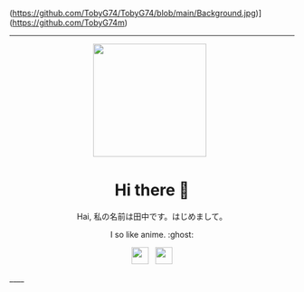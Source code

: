 (https://github.com/TobyG74/TobyG74/blob/main/Background.jpg)](https://github.com/TobyG74m)

___

<p align='center'><a href="https://www.instagram.com/impostor9531/"><img height="200" src="https://avatars0.githubusercontent.com/u/73052642?s=400&u=c0e05b9f2faf2048ca9fed7b79dcff7ef9e3e3fe&v=4"></a>&nbsp;&nbsp;</p>

<h1  align='center'> Hi there 👋 </h1>

<p align='center'> Hai, 私の名前は田中です。はじめまして。 </p>

<p align='center'> I so like anime. :ghost: </p>

<p align='center'>   <a href="https://instagram.com/impostor9531/"><img height="30" src="https://github.com/TobyG74/TobyG74/blob/main/instagram.jpg?raw=true"></a>&nbsp;&nbsp;
   <a href="https://wa.me/62816243737"><img height="30" src="https://avatars2.githubusercontent.com/u/73052642?s=400&u=c9d8e096f5dae7a5951e7bfd40277816461062ca&v=4"></a>
</P>
____

